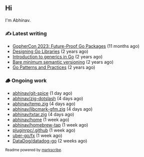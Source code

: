 ## Hi

I'm Abhinav.

### ✍️ Latest writing


- [GopherCon 2023: Future-Proof Go Packages](https://abhinavg.net/2023/09/27/future-proof-packages/) (11 months ago)
- [Designing Go Libraries](https://abhinavg.net/2022/12/06/designing-go-libraries/) (2 years ago)
- [Introduction to generics in Go](https://abhinavg.net/2022/11/23/generics-intro/) (2 years ago)
- [Bare minimum semantic versioning](https://abhinavg.net/2022/11/07/semver/) (2 years ago)
- [Go Patterns and Practices](https://abhinavg.net/2022/09/19/go-patterns-and-practices-talk/) (2 years ago)

### 🪵 Ongoing work


- [abhinav/git-spice](https://github.com/abhinav/git-spice) (1 day ago)
- [abhinav/zig-dotslash](https://github.com/abhinav/zig-dotslash) (4 days ago)
- [abhinav/temp.zig](https://github.com/abhinav/temp.zig) (4 days ago)
- [abhinav/libcmark-gfm.zig](https://github.com/abhinav/libcmark-gfm.zig) (4 days ago)
- [abhinav/txtar.zig](https://github.com/abhinav/txtar.zig) (4 days ago)
- [abhinav/home](https://github.com/abhinav/home) (1 week ago)
- [abhinav/homebrew-tap](https://github.com/abhinav/homebrew-tap) (1 week ago)
- [pluginrpc/.github](https://github.com/pluginrpc/.github) (1 week ago)
- [uber-go/fx](https://github.com/uber-go/fx) (1 week ago)
- [DataDog/datadog-go](https://github.com/DataDog/datadog-go) (2 weeks ago)

<sub>Readme powered by [markscribe](https://github.com/muesli/markscribe).</sub>
